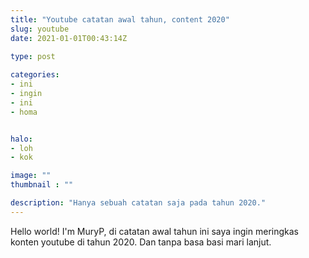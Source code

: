 ```yaml
---
title: "Youtube catatan awal tahun, content 2020"
slug: youtube
date: 2021-01-01T00:43:14Z

type: post
  
categories:
- ini 
- ingin
- ini 
- homa


halo:
- loh 
- kok

image: ""
thumbnail : ""

description: "Hanya sebuah catatan saja pada tahun 2020."
---
```

Hello world!
I'm MuryP, di catatan awal tahun ini saya ingin meringkas konten youtube di tahun 2020. Dan tanpa basa basi mari lanjut.
